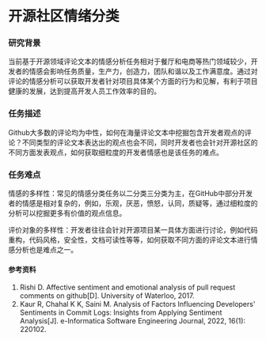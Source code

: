 # 开源社区情绪分类

### 研究背景
当前基于开源领域评论文本的情感分析任务相对于餐厅和电商等热门领域较少，开发者的情感会影响任务质量，生产力，创造力，团队和谐以及工作满意度。通过对评论的情感分析可以获取开发者针对项目具体某个方面的行为和见解，有利于项目健康的发展，达到提高开发人员工作效率的目的。

### 任务描述
Github大多数的评论均为中性，如何在海量评论文本中挖掘包含开发者观点的评论？不同类型的评论文本表达出的观点也会不同，同时开发者也会针对开源社区的不同方面发表观点，如何获取细粒度的开发者情感也是该任务的难点。

### 任务难点
情感的多样性：常见的情感分类任务以二分类三分类为主，在GitHub中部分开发者的情感是相对复杂的，例如，乐观，厌恶，愤怒，认同，质疑等，通过细粒度的分析可以挖掘更多有价值的观点信息。

评价对象的多样性：开发者往往会针对开源项目某一具体方面进行讨论，例如代码重构，代码风格，安全性，文档可读性等等，如何获取不同方面的评论文本进行情感分析也是难点之一。

#### 参考资料
1. Rishi D. Affective sentiment and emotional analysis of pull request comments on github[D]. University of Waterloo, 2017.
2. Kaur R, Chahal K K, Saini M. Analysis of Factors Influencing Developers' Sentiments in Commit Logs: Insights from Applying Sentiment Analysis[J]. e-Informatica Software Engineering Journal, 2022, 16(1): 220102.